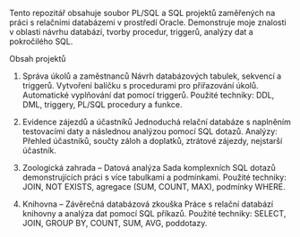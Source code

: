 Tento repozitář obsahuje soubor PL/SQL a SQL projektů zaměřených na práci s relačními databázemi v prostředí Oracle. Demonstruje moje znalosti v oblasti návrhu databází, tvorby procedur, triggerů, analýzy dat a pokročilého SQL.

  Obsah projektů
1) Správa úkolů a zaměstnanců
Návrh databázových tabulek, sekvencí a triggerů. Vytvoření balíčku s procedurami pro přiřazování úkolů. Automatické vyplňování dat pomocí triggerů.
Použité techniky: DDL, DML, triggery, PL/SQL procedury a funkce.

2) Evidence zájezdů a účastníků
Jednoduchá relační databáze s naplněním testovacími daty a následnou analýzou pomocí SQL dotazů.
Analýzy: Přehled účastníků, součty záloh a doplatků, ztrátové zájezdy, nejstarší účastník.

3) Zoologická zahrada – Datová analýza
Sada komplexních SQL dotazů demonstrujících práci s více tabulkami a podmínkami.
Použité techniky: JOIN, NOT EXISTS, agregace (SUM, COUNT, MAX), podmínky WHERE.

4) Knihovna – Závěrečná databázová zkouška
Práce s relační databází knihovny a analýza dat pomocí SQL příkazů.
Použité techniky: SELECT, JOIN, GROUP BY, COUNT, SUM, AVG, poddotazy.

